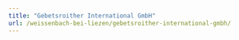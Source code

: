 ```yaml
---
title: "Gebetsroither International GmbH"
url: /weissenbach-bei-liezen/gebetsroither-international-gmbh/
---
```

